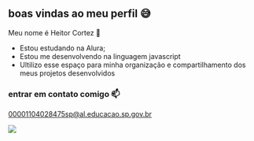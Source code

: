 ## boas vindas ao meu perfil 😅

Meu nome é Heitor Cortez 🤙

- Estou estudando na Alura;
- Estou me desenvolvendo na linguagem javascript
- Ultilizo esse espaço para minha organização e compartilhamento dos meus projetos desenvolvidos

### entrar em contato comigo 📫

00001104028475sp@al.educacao.sp.gov.br



![](![image](https://github.com/user-attachments/assets/aa0139f7-a036-4517-b5a3-0dec0b072e49)
)
